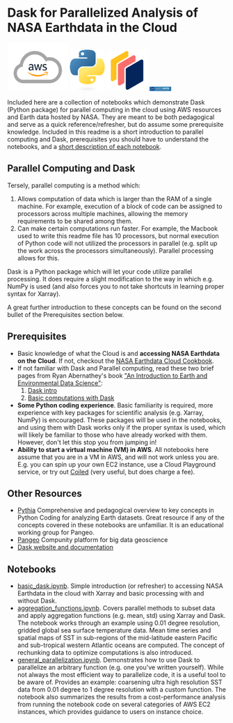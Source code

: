 # Dask for Parallelized Analysis of NASA Earthdata in the Cloud

<img src="aws-logo.png" alt="" width="140" height="110"/> <img src="python-logo-only.png" alt="" width="80" height="95"/> <img src="Dask Logo_icon-on-pink.png" alt="" width="95" height="95"/> <img src="earthdata-logo.png" alt="" width="50" height="10"/>

Included here are a collection of notebooks which demonstrate Dask (Python package) for parallel computing in the cloud using AWS resources and Earth data hosted by NASA. They are meant to be both pedagogical and serve as a quick reference/refresher, but do assume some prerequisite knowledge. Included in this readme is a short introduction to parallel computing and Dask, prerequisites you should have to understand the notebooks, and a [short description of each notebook](https://github.com/podaac/the-coding-club/blob/main/notebooks/dask_with_cloud/readme.md#notebooks).

## Parallel Computing and Dask
Tersely, parallel computing is a method which:
1. Allows computation of data which is larger than the RAM of a single machine. For example, execution of a block of code can be assigned to processors across multiple machines, allowing the memory requirements to be shared among them.
2. Can make certain computations run faster. For example, the Macbook used to write this readme file has 10 processors, but normal execution of Python code will not utilized the processors in parallel (e.g. split up the work across the processors simultaneously). Parallel processing allows for this.

Dask is a Python package which will let your code utilize parallel processing. It does require a slight modification to the way in which e.g. NumPy is used (and also forces you to not take shortcuts in learning proper syntax for Xarray).

A great further introduction to these concepts can be found on the second bullet of the Prerequisites section below.

## Prerequisites
* Basic knowledge of what the Cloud is and **accessing NASA Earthdata on the Cloud**. If not, checkout the [NASA Earthdata Cloud Cookbook](https://nasa-openscapes.github.io/earthdata-cloud-cookbook/).
* If not familiar with Dask and Parallel computing, read these two brief pages from Ryan Abernathey's book ["An Introduction to Earth and Environmental Data Science"](https://earth-env-data-science.github.io/intro.html):
  1. [Dask intro](https://earth-env-data-science.github.io/lectures/dask/intro.html)
  2. [Basic computations with Dask](https://earth-env-data-science.github.io/lectures/dask/dask_arrays.html)
* **Some Python coding experience**. Basic familiarity is required, more experience with key packages for scientific analysis (e.g. Xarray, NumPy) is encouraged. These packages will be used in the notebooks, and using them with Dask works only if the proper syntax is used, which will likely be familiar to those who have already worked with them. However, don't let this stop you from jumping in!
* **Ability to start a virtual machine (VM) in AWS**. All notebooks here assume that you are in a VM in AWS, and will not work unless you are. E.g. you can spin up your own EC2 instance, use a Cloud Playground service, or try out [Coiled](https://www.coiled.io) (very useful, but does charge a fee).

## Other Resources
* [Pythia](https://projectpythia.org) Comprehensive and pedagogical overview to key concepts in Python Coding for analyzing Earth datasets. Great resource if any of the concepts covered in these notebooks are unfamiliar. It is an educational working group for Pangeo.
* [Pangeo](https://pangeo.io) Compunity platform for big data geoscience
* [Dask website and documentation](https://www.dask.org)

## Notebooks
* [basic_dask.ipynb](https://github.com/podaac/the-coding-club/blob/main/notebooks/dask_with_cloud/basic_dask.ipynb). Simple introduction (or refresher) to accessing NASA Earthdata in the cloud with Xarray and basic processing with and without Dask.
* [aggregation_functions.ipynb](https://github.com/podaac/the-coding-club/blob/main/notebooks/dask_with_cloud/aggregation_functions.ipynb). Covers parallel methods to subset data and apply aggregation functions (e.g. mean, std) using Xarray and Dask. The notebook works through an example using 0.01 degree resolution, gridded global sea surface temperature data. Mean time series and spatial maps of SST in sub-regions of the mid-latitude eastern Pacific and sub-tropical western Atlantic oceans are computed. The concept of rechunking data to optimize computations is also introduced.
* [general_parallelization.ipynb](https://github.com/podaac/the-coding-club/blob/main/notebooks/dask_with_cloud/general_parallelization.ipynb). Demonstrates how to use Dask to parallelize an arbitrary function (e.g. one you've written yourself). While not always the most efficient way to parallelize code, it is a useful tool to be aware of. Provides an example: coarsening ultra high resolution SST data from 0.01 degree to 1 degree resolution with a custom function. The notebook also summarizes the results from a cost-performance analysis from running the notebook code on several categories of AWS EC2 instances, which provides guidance to users on instance choice.
